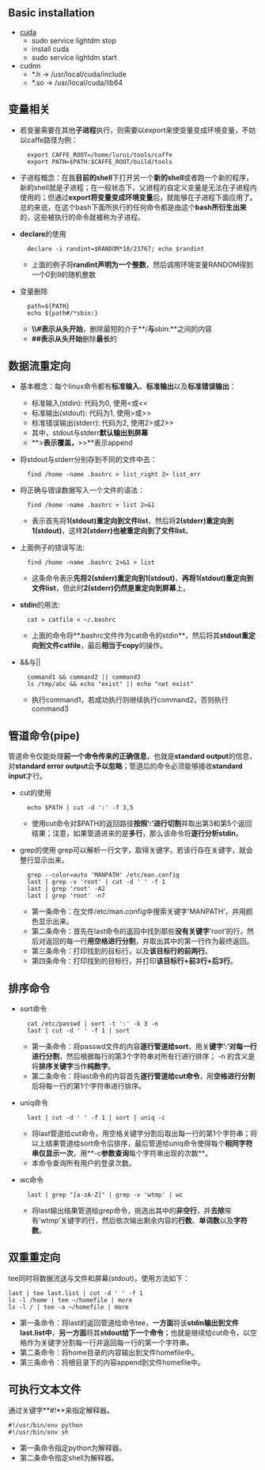 ## Basic installation
- [cuda][1]
	- sudo service lightdm stop
	- install cuda
	- sudo service lightdm start
- cudnn
	- \*.h -\> /usr/local/cuda/include
	- \*.so -\> /usr/local/cuda/lib64

## 变量相关
- 若变量需要在其他**子进程**执行，则需要以export来使变量变成环境变量，不妨以caffe路径为例：

		export CAFFE_ROOT=/home/lurui/tools/caffe 
		export PATH=$PATH:$CAFFE_ROOT/build/tools

- 子进程概念：在我**目前的shell**下打开另一个**新的shell**或者跑一个新的程序，新的shell就是子进程；在一般状态下，父进程的自定义变量是无法在子进程内使用的；但通过**export将变量变成环境变量**后，就能够在子进程下面应用了。总的来说，在这个bash下面所执行的任何命令都是由这个**bash所衍生出来**的，这些被执行的命令就被称为子进程。

- **declare**的使用

		declare -i randint=$RANDOM*10/23767; echo $randint
	- 上面的例子将**randint声明为一个整数**，然后调用环境变量RANDOM得到一个0到9的随机整数

- 变量删除

		path=${PATH}
		echo ${path#/*sbin:}
	- **\\\\#**表示**从头开始**，删除最短的介于**/**与**sbin:**之间的内容
	- **\#\#**表示**从头开始**删除**最长**的  

## 数据流重定向
- 基本概念：每个linux命令都有**标准输入**、**标准输出**以及**标准错误输出**：
	- 标准输入(stdin): 代码为0, 使用\<或\<\<
	- 标准输出(stdout): 代码为1, 使用\>或\>\>
	- 标准错误输出(stderr): 代码为2, 使用2\>或2\>\>
	- 其中，stdout与stderr**默认输出到屏幕**
	- **\>**表示覆盖，**\>\>**表示append
- 将stdout与stderr分别存到不同的文件中去：

		find /home -name .bashrc > list_right 2> list_err

- 将正确与错误数据写入一个文件的语法：

		find /home -name .bashrc > list 2>&1
	- 表示首先将**1(stdout)重定向到文件list**，然后将**2(stderr)重定向到1(stdout)**，这样**2(stderr)也被重定向到了文件list**。
- 上面例子的错误写法:

		find /home -name .bashrc 2>&1 > list
	- 这条命令表示**先将2(stderr)重定向到1(stdout)**，**再将1(stdout)重定向到文件list**，但此时**2(stderr)仍然是重定向到屏幕**上。

- **stdin**的用法:

		cat > catfile < ~/.bashrc
	- 上面的命令将**.bashrc文件作为cat命令的stdin**，然后将其**stdout重定向到文件catfile**，最后**相当于copy**的操作。

- &&与||

		command1 && command2 || command3
		ls /tmp/abc && echo "exist" || echo "not exist"
	- 执行command1，若成功执行则继续执行command2，否则执行command3 

## 管道命令(pipe)
管道命令仅能处理**前一个命令传来的正确信息**，也就是**standard output**的信息，对**standard error output**会**予以忽略**；管道后的命令必须能够接收**standard input**才行。
- cut的使用

		echo $PATH | cut -d ':' -f 3,5
	- 使用cut命令对$PATH的返回路径**按照’:’进行切割**并取出第3和第5个返回结果；注意，如果管道进来的是**多行**，那么该命令将**逐行分析stdin**。

- grep的使用
	grep可以解析一行文字，取得关键字，若该行存在关键字，就会整行显示出来。

		grep --color=auto 'MANPATH' /etc/man.config
		last | grep -v 'root' | cut -d ' ' -f 1
		last | grep 'root' -A2
		last | grep 'root' -n7
	- 第一条命令：在文件/etc/man.config中搜索关键字’MANPATH’，并用颜色显示出来。
	- 第二条命令：首先在last命令的返回中找到那些**没有关键字**’root’的行，然后对返回的每一行**用空格进行分割**，并取出其中的第一行作为最终返回。 
	- 第三条命令：打印找到的目标行，以及**该目标行的前两行**。
	- 第四条命令：打印找到的目标行，并打印**该目标行+前3行+后3行**。

## 排序命令
- sort命令 

		cat /etc/passwd | sort -t ':' -k 3 -n 
		last | cut -d ' ' -f 1 | sort 
	- 第一条命令：将passwd文件的内容**逐行管道给sort**，用关**键字’:’对每一行进行分割**，然后根据每行的第3个字符串对所有行进行排序； -n 的含义是将**排序关键字**当作**纯数字**。
	- 第二条命令：将last命令的内容首先**逐行管道给cut命令**，用**空格进行分割**后将每一行的第1个字符串进行排序。

- uniq命令

		last | cut -d ' ' -f 1 | sort | uniq -c 
	- 将last管道给cut命令，用空格关键字分割后取出每一行的第1个字符串；将以上结果管道给sort命令后排序，最后管道给uniq命令使得每个**相同字符串仅显示一次**，用**-c**参数查询**每个字符串出现的次数**。 
	- 本命令查询所有用户的登录次数。

- wc命令

		last | grep "[a-zA-Z]" | grep -v 'wtmp' | wc 
	- 将last输出结果管道给grep命令，挑选出其中的**非空行**，并**去除**带有’wtmp’关键字的行，然后依次输出剩余内容的**行数**、**单词数**以及**字符数**。

## 双重重定向
tee同时将数据流送与文件和屏幕(stdout)，使用方法如下：

	last | tee last.list | cut -d ' ' -f 1
	ls -l /home | tee ~/homefile | more
	ls -l / | tee -a ~/homefile | more
- 第一条命令：将last的返回管道给命令tee，**一方面**将该**stdin输出到文件last.list中**，**另一方面**将其**stdout给下一个命令**；也就是继续给cut命令，以空格作为关键字分割每一行并返回每一行的第一个字符串。
- 第二条命令：将home目录的内容输出到文件homefile中。
- 第三条命令：将根目录下的内容append到文件homefile中。

## 可执行文本文件
通过关键字**\#!**来指定解释器。

	#!/usr/bin/env python
	#!/usr/bin/env sh
- 第一条命令指定python为解释器。
- 第二条命令指定shell为解释器。

[1]:	http://docs.nvidia.com/cuda/cuda-installation-guide-linux/index.html#cross-installation